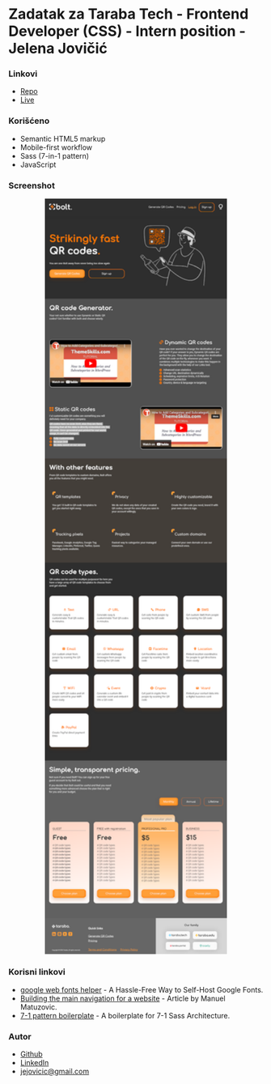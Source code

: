 # Zadatak za Taraba Tech - Frontend Developer (CSS) - Intern position - Jelena Jovičić

### Linkovi

- [Repo](https://github.com/je-jo/taraba-test-je-jo)
- [Live](https://taraba-test-je-jo.netlify.app/)

### Korišćeno

- Semantic HTML5 markup
- Mobile-first workflow
- Sass (7-in-1 pattern)
- JavaScript

### Screenshot

<p align="center">
  <img width="360" src="screenshot.png">
</p>

### Korisni linkovi

- [google web fonts helper](https://gwfh.mranftl.com/fonts) - A Hassle-Free Way to Self-Host Google Fonts.
- [Building the main navigation for a website](https://web.dev/website-navigation/) - Article by Manuel Matuzovic.
- [7-1 pattern boilerplate](https://github.com/KittyGiraudel/sass-boilerplate/tree/master/stylesheets) - A boilerplate for 7-1 Sass Architecture.

### Autor

- [Github](https://github.com/je-jo)
- [LinkedIn](https://www.linkedin.com/in/jelena-jovicic/)
- jejovicic@gmail.com

